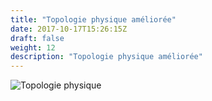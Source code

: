 ```yaml
---
title: "Topologie physique améliorée"
date: 2017-10-17T15:26:15Z
draft: false
weight: 12
description: "Topologie physique améliorée"
---
```



![Topologie physique](/images/topologie/GSB_TopologiePhysique.png)
